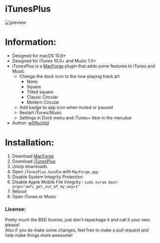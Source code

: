 # iTunesPlus

![preview](preview.png) 

# Information:

- Designed for macOS 10.9+
- Designed for iTunes 10.0+ and Music 1.0+
- iTunesPlus is a [MacForge](https://github.com/w0lfschild/MacForge) plugin that adds some features to iTunes and Music
    - Change the dock icon to the now playing track art
        - None
        - Square
        - Tilted square
        - Classic Circular
        - Modern Circular
    - Add badge to app icon when muted or paused
    - Restart iTunes/Music
    - Settings in Dock menu and iTunes+ item in the menubar
- Author: [w0lfschild](https://github.com/w0lfschild)

# Installation:

1. Download [MacForge](https://github.com/w0lfschild/app_updates/raw/master/MacForge/MacForge.zip)
2. Download [iTunesPlus](https://github.com/w0lfschild/iTunesPlus/raw/master/build/iTunesPlus.bundle.zip)
3. Unzip downloads
4. Open `iTunesPlus.bundle` with `MacForge.app`
5. Disable System Integrity Protection
6. Disable Apple Mobile File Integrity : `sudo nvram boot-args="amfi_get_out_of_my_way=1"`
7. Reboot
7. Open iTunes or Music

### License:
Pretty much the BSD license, just don't repackage it and call it your own please!    
Also if you do make some changes, feel free to make a pull request and help make things more awesome!
